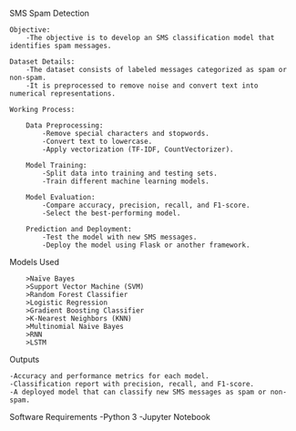 SMS Spam Detection

    Objective:
        -The objective is to develop an SMS classification model that identifies spam messages.

    Dataset Details:
        -The dataset consists of labeled messages categorized as spam or non-spam.
        -It is preprocessed to remove noise and convert text into numerical representations.

    Working Process:

        Data Preprocessing:
            -Remove special characters and stopwords.
            -Convert text to lowercase.
            -Apply vectorization (TF-IDF, CountVectorizer).

        Model Training:
            -Split data into training and testing sets.
            -Train different machine learning models.

        Model Evaluation:
            -Compare accuracy, precision, recall, and F1-score.
            -Select the best-performing model.

        Prediction and Deployment:
            -Test the model with new SMS messages.
            -Deploy the model using Flask or another framework.

Models Used

        >Naïve Bayes
        >Support Vector Machine (SVM)
        >Random Forest Classifier
        >Logistic Regression
        >Gradient Boosting Classifier
        >K-Nearest Neighbors (KNN)
        >Multinomial Naive Bayes
        >RNN
        >LSTM


Outputs

    -Accuracy and performance metrics for each model.
    -Classification report with precision, recall, and F1-score.
    -A deployed model that can classify new SMS messages as spam or non-spam.

Software Requirements
    -Python 3
    -Jupyter Notebook